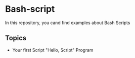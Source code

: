 # Bash-script
In this repository, you cand find examples about Bash Scripts
## Topics
- Your first Script "Hello, Script" Program
